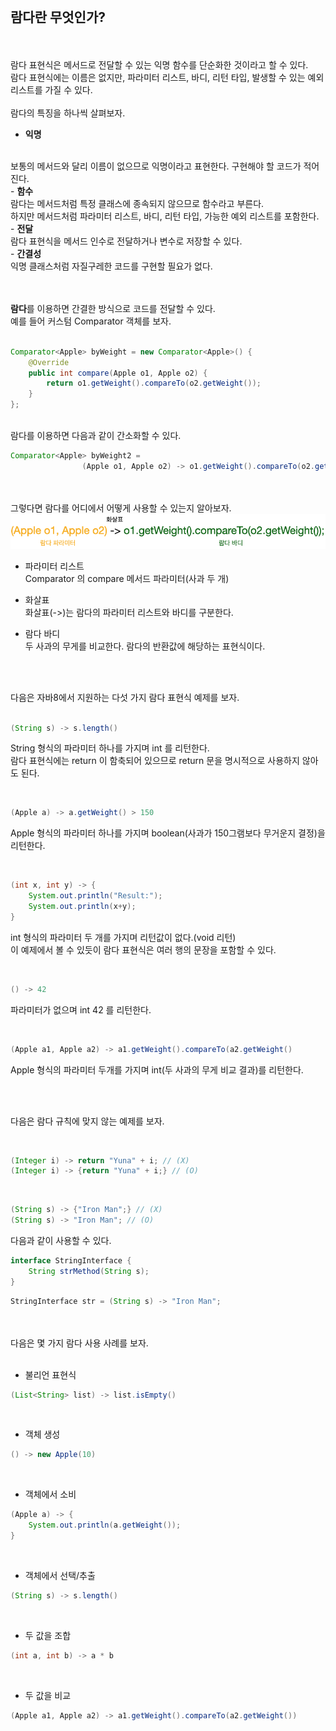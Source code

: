 <br>

## <strong>람다란 무엇인가?</strong>

<br>
<br>
람다 표현식은 메서드로 전달할 수 있는 익명 함수를 단순화한 것이라고 할 수 있다.<br>
람다 표현식에는 이름은 없지만, 파라미터 리스트, 바디, 리턴 타입, 발생할 수 있는 예외 리스트를 가질 수 있다.
<br>
<br>
람다의 특징을 하나씩 살펴보자.

- <strong>익명</strong>
<br>
보통의 메서드와 달리 이름이 없으므로 익명이라고 표현한다. 구현해야 할 코드가 적어진다.
<br>
- <strong>함수</strong>
<br>
람다는 메서드처럼 특정 클래스에 종속되지 않으므로 함수라고 부른다.<br>
하지만 메서드처럼 파라미터 리스트, 바디, 리턴 타입, 가능한 예외 리스트를 포함한다.
<br>
- <strong>전달</strong>
<br>
람다 표현식을 메서드 인수로 전달하거나 변수로 저장할 수 있다.
<br>
- <strong>간결성</strong>
<br>
익명 클래스처럼 자질구레한 코드를 구현할 필요가 없다.
<br>
<br>
<br>

<strong>람다</strong>를 이용하면 간결한 방식으로 코드를 전달할 수 있다.<br>
예를 들어 커스텀 Comparator 객체를 보자.<br>
<br>

```java
Comparator<Apple> byWeight = new Comparator<Apple>() {
    @Override
    public int compare(Apple o1, Apple o2) {
        return o1.getWeight().compareTo(o2.getWeight());
    }
};
```

<br>
람다를 이용하면 다음과 같이 간소화할 수 있다.<br>

```java
Comparator<Apple> byWeight2 = 
                (Apple o1, Apple o2) -> o1.getWeight().compareTo(o2.getWeight());
```

<br>
<br>
그렇다면 람다를 어디에서 어떻게 사용할 수 있는지 알아보자.
<br>
<img src="./Image/3-1.png">
<br>

- 파라미터 리스트<br>
Comparator 의 compare 메서드 파라미터(사과 두 개)<br>

- 화살표<br>
화살표(->)는 람다의 파라미터 리스트와 바디를 구분한다.<br>

- 람다 바디<br>
두 사과의 무게를 비교한다. 람다의 반환값에 해당하는 표현식이다.<br>

<br>
<br>

다음은 자바8에서 지원하는 다섯 가지 람다 표현식 예제를 보자. <br><br>

```java
(String s) -> s.length()
```
String 형식의 파라미터 하나를 가지며 int 를 리턴한다.<br>
람다 표현식에는 return 이 함축되어 있으므로 return 문을 명시적으로 사용하지 않아도 된다.<br>

<br>

```java
(Apple a) -> a.getWeight() > 150
```
Apple 형식의 파라미터 하나를 가지며 boolean(사과가 150그램보다 무거운지 결정)을 리턴한다.<br>

<br>

```java
(int x, int y) -> {
    System.out.println("Result:");
    System.out.println(x+y);
}
```
int 형식의 파라미터 두 개를 가지며 리턴값이 없다.(void 리턴)<br>
이 예제에서 볼 수 있듯이 람다 표현식은 여러 행의 문장을 포함할 수 있다.<br>

<br>

```java
() -> 42
```
파라미터가 없으며 int 42 를 리턴한다. <br>

<br>

```java
(Apple a1, Apple a2) -> a1.getWeight().compareTo(a2.getWeight()
```
Apple 형식의 파라미터 두개를 가지며 int(두 사과의 무게 비교 결과)를 리턴한다.<br>

<br>
<br>

다음은 람다 규칙에 맞지 않는 예제를 보자.

<br>

```java
(Integer i) -> return "Yuna" + i; // (X)
(Integer i) -> {return "Yuna" + i;} // (O)
```

<br>

```java
(String s) -> {"Iron Man";} // (X)
(String s) -> "Iron Man"; // (O)
```

다음과 같이 사용할 수 있다. <br>

```java
interface StringInterface {
    String strMethod(String s);
}
```

```java
StringInterface str = (String s) -> "Iron Man";
```

<br>
<br>
다음은 몇 가지 람다 사용 사례를 보자. <br><br>

- 불리언 표현식

```java
(List<String> list) -> list.isEmpty()
```

<br> 

- 객체 생성

```java
() -> new Apple(10)
```

<br> 

- 객체에서 소비

```java
(Apple a) -> {
    System.out.println(a.getWeight());
}
```

<br> 

- 객체에서 선택/추출

```java
(String s) -> s.length()
```

<br> 

- 두 값을 조합

```java
(int a, int b) -> a * b
```

<br>

- 두 값을 비교

```java
(Apple a1, Apple a2) -> a1.getWeight().compareTo(a2.getWeight())
```

<br>
